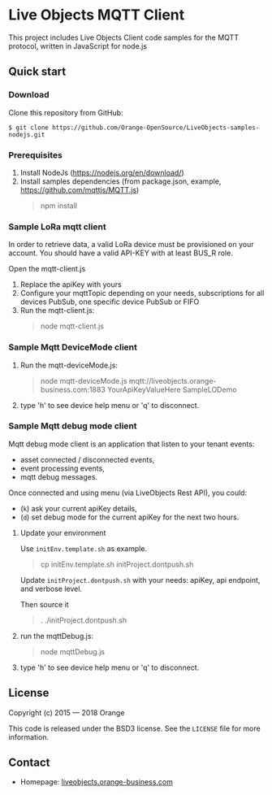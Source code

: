 # Live Objects MQTT Client

This project includes Live Objects Client code samples for the MQTT protocol, written in JavaScript for node.js

## Quick start

### Download

Clone this repository from GitHub:

```
$ git clone https://github.com/Orange-OpenSource/LiveObjects-samples-nodejs.git
```

### Prerequisites

1. Install NodeJs (https://nodejs.org/en/download/)
2. Install samples dependencies (from package.json, example, https://github.com/mqttjs/MQTT.js)
    > npm install


### Sample LoRa mqtt client

In order to retrieve data, a valid LoRa device must be provisioned on your account. You should have a valid API-KEY with at least BUS_R role.

Open the mqtt-client.js

1. Replace the apiKey with yours
2. Configure your mqttTopic depending on your needs, subscriptions for all devices PubSub, one specific device PubSub or FIFO
3. Run the mqtt-client.js:
    > node mqtt-client.js


### Sample Mqtt DeviceMode client

1. Run the mqtt-deviceMode.js:
    > node mqtt-deviceMode.js mqtt://liveobjects.orange-business.com:1883 YourApiKeyValueHere SampleLODemo
2. type 'h' to see device help menu or 'q' to disconnect.


### Sample Mqtt debug mode client

Mqtt debug mode client is an application that listen to your tenant events:
- asset connected / disconnected events,
- event processing events,
- mqtt debug messages.

Once connected and using menu (via LiveObjects Rest API), you could:
 - (`k`) ask your current apiKey details,
 - (`d`) set debug mode for the current apiKey for the next two hours.  

1. Update your environment
  
   Use `initEnv.template.sh` as example.
    > cp initEnv.template.sh initProject.dontpush.sh

   Update `initProject.dontpush.sh` with your needs: apiKey, api endpoint, and verbose level.

   Then source it 
    > . ./initProject.dontpush.sh

2. run the mqttDebug.js:
    > node mqttDebug.js

3. type 'h' to see device help menu or 'q' to disconnect.



## License

Copyright (c) 2015 — 2018 Orange

This code is released under the BSD3 license. See the `LICENSE` file for more information.

## Contact

* Homepage: [liveobjects.orange-business.com](https://liveobjects.orange-business.com/)
